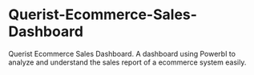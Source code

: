 # Querist-Ecommerce-Sales-Dashboard
Querist Ecommerce Sales Dashboard. A dashboard using PowerbI to analyze and understand the sales report of a ecommerce system easily.
